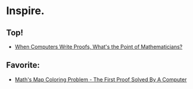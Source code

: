 # Inspire.
## Top!
- [When Computers Write Proofs, What's the Point of Mathematicians?](https://youtu.be/3l1RMiGeTfU)

## Favorite:
- [Math's Map Coloring Problem - The First Proof Solved By A Computer](https://www.youtube.com/watch?v=h7kqlYUV1l8)
